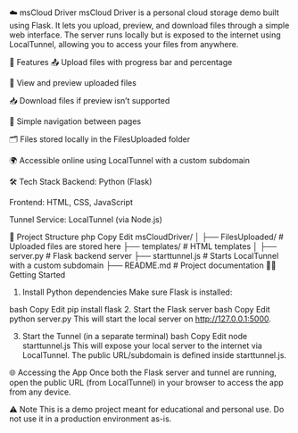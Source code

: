 ☁️ msCloud Driver
msCloud Driver is a personal cloud storage demo built using Flask. It lets you upload, preview, and download files through a simple web interface. The server runs locally but is exposed to the internet using LocalTunnel, allowing you to access your files from anywhere.

🚀 Features
📤 Upload files with progress bar and percentage

📁 View and preview uploaded files

📥 Download files if preview isn’t supported

🧭 Simple navigation between pages

🗂️ Files stored locally in the FilesUploaded folder

🌍 Accessible online using LocalTunnel with a custom subdomain

🛠 Tech Stack
Backend: Python (Flask)

Frontend: HTML, CSS, JavaScript

Tunnel Service: LocalTunnel (via Node.js)

📂 Project Structure
php
Copy
Edit
msCloudDriver/
│
├── FilesUploaded/          # Uploaded files are stored here
├── templates/              # HTML templates
│
├── server.py               # Flask backend server
├── starttunnel.js          # Starts LocalTunnel with a custom subdomain
├── README.md               # Project documentation
🧑‍💻 Getting Started
1. Install Python dependencies
Make sure Flask is installed:

bash
Copy
Edit
pip install flask
2. Start the Flask server
bash
Copy
Edit
python server.py
This will start the local server on http://127.0.0.1:5000.

3. Start the Tunnel (in a separate terminal)
bash
Copy
Edit
node starttunnel.js
This will expose your local server to the internet via LocalTunnel. The public URL/subdomain is defined inside starttunnel.js.

🌐 Accessing the App
Once both the Flask server and tunnel are running, open the public URL (from LocalTunnel) in your browser to access the app from any device.

⚠️ Note
This is a demo project meant for educational and personal use. Do not use it in a production environment as-is.
